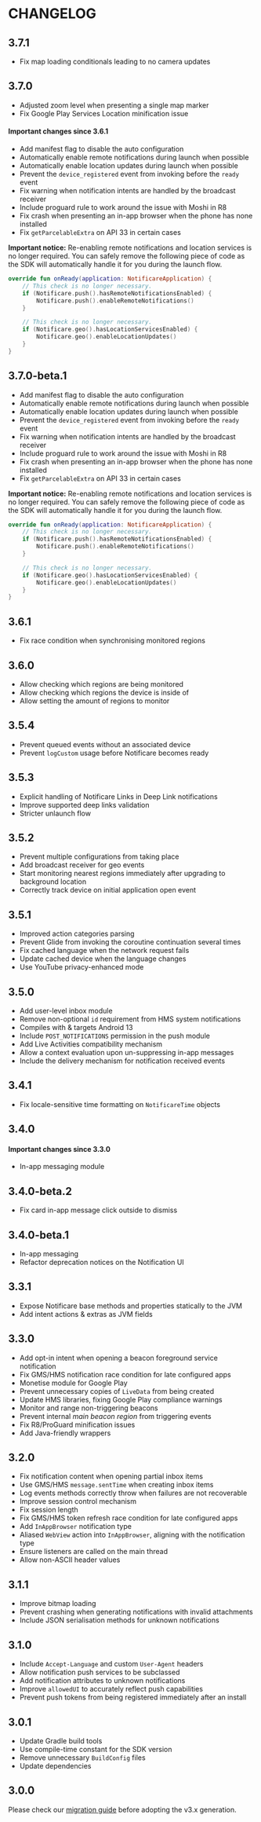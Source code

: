 # CHANGELOG

## 3.7.1

- Fix map loading conditionals leading to no camera updates

## 3.7.0

- Adjusted zoom level when presenting a single map marker
- Fix Google Play Services Location minification issue

#### Important changes since 3.6.1

- Add manifest flag to disable the auto configuration
- Automatically enable remote notifications during launch when possible
- Automatically enable location updates during launch when possible
- Prevent the `device_registered` event from invoking before the `ready` event
- Fix warning when notification intents are handled by the broadcast receiver
- Include proguard rule to work around the issue with Moshi in R8
- Fix crash when presenting an in-app browser when the phone has none installed
- Fix `getParcelableExtra` on API 33 in certain cases

**Important notice:** Re-enabling remote notifications and location services is no longer required.
You can safely remove the following piece of code as the SDK will automatically handle it for you during the launch flow.

```kotlin
override fun onReady(application: NotificareApplication) {
    // This check is no longer necessary.
    if (Notificare.push().hasRemoteNotificationsEnabled) {
        Notificare.push().enableRemoteNotifications()
    }

    // This check is no longer necessary.
    if (Notificare.geo().hasLocationServicesEnabled) {
        Notificare.geo().enableLocationUpdates()
    }
}
```

## 3.7.0-beta.1

- Add manifest flag to disable the auto configuration
- Automatically enable remote notifications during launch when possible
- Automatically enable location updates during launch when possible
- Prevent the `device_registered` event from invoking before the `ready` event
- Fix warning when notification intents are handled by the broadcast receiver
- Include proguard rule to work around the issue with Moshi in R8
- Fix crash when presenting an in-app browser when the phone has none installed
- Fix `getParcelableExtra` on API 33 in certain cases

**Important notice:** Re-enabling remote notifications and location services is no longer required. 
You can safely remove the following piece of code as the SDK will automatically handle it for you during the launch flow.

```kotlin
override fun onReady(application: NotificareApplication) {
    // This check is no longer necessary.
    if (Notificare.push().hasRemoteNotificationsEnabled) {
        Notificare.push().enableRemoteNotifications()
    }

    // This check is no longer necessary.
    if (Notificare.geo().hasLocationServicesEnabled) {
        Notificare.geo().enableLocationUpdates()
    }
}
```

## 3.6.1

- Fix race condition when synchronising monitored regions

## 3.6.0

- Allow checking which regions are being monitored
- Allow checking which regions the device is inside of
- Allow setting the amount of regions to monitor

## 3.5.4

- Prevent queued events without an associated device
- Prevent `logCustom` usage before Notificare becomes ready

## 3.5.3

- Explicit handling of Notificare Links in Deep Link notifications
- Improve supported deep links validation
- Stricter unlaunch flow

## 3.5.2

- Prevent multiple configurations from taking place
- Add broadcast receiver for geo events
- Start monitoring nearest regions immediately after upgrading to background location
- Correctly track device on initial application open event

## 3.5.1

- Improved action categories parsing
- Prevent Glide from invoking the coroutine continuation several times
- Fix cached language when the network request fails
- Update cached device when the language changes
- Use YouTube privacy-enhanced mode

## 3.5.0

- Add user-level inbox module
- Remove non-optional `id` requirement from HMS system notifications
- Compiles with & targets Android 13
- Include `POST_NOTIFICATIONS` permission in the push module
- Add Live Activities compatibility mechanism
- Allow a context evaluation upon un-suppressing in-app messages
- Include the delivery mechanism for notification received events

## 3.4.1

- Fix locale-sensitive time formatting on `NotificareTime` objects

## 3.4.0

#### Important changes since 3.3.0

- In-app messaging module

## 3.4.0-beta.2

- Fix card in-app message click outside to dismiss

## 3.4.0-beta.1

- In-app messaging
- Refactor deprecation notices on the Notification UI

## 3.3.1

- Expose Notificare base methods and properties statically to the JVM
- Add intent actions & extras as JVM fields

## 3.3.0

- Add opt-in intent when opening a beacon foreground service notification
- Fix GMS/HMS notification race condition for late configured apps
- Monetise module for Google Play
- Prevent unnecessary copies of `LiveData` from being created
- Update HMS libraries, fixing Google Play compliance warnings
- Monitor and range non-triggering beacons
- Prevent internal _main beacon region_ from triggering events
- Fix R8/ProGuard minification issues
- Add Java-friendly wrappers

## 3.2.0

- Fix notification content when opening partial inbox items
- Use GMS/HMS `message.sentTime` when creating inbox items
- Log events methods correctly throw when failures are not recoverable
- Improve session control mechanism
- Fix session length
- Fix GMS/HMS token refresh race condition for late configured apps
- Add `InAppBrowser` notification type
- Aliased `WebView` action into `InAppBrowser`, aligning with the notification type
- Ensure listeners are called on the main thread
- Allow non-ASCII header values

## 3.1.1

- Improve bitmap loading
- Prevent crashing when generating notifications with invalid attachments
- Include JSON serialisation methods for unknown notifications

## 3.1.0

- Include `Accept-Language` and custom `User-Agent` headers
- Allow notification push services to be subclassed
- Add notification attributes to unknown notifications
- Improve `allowedUI` to accurately reflect push capabilities
- Prevent push tokens from being registered immediately after an install

## 3.0.1

- Update Gradle build tools
- Use compile-time constant for the SDK version
- Remove unnecessary `BuildConfig` files
- Update dependencies

## 3.0.0

Please check our [migration guide](./MIGRATION.md) before adopting the v3.x generation.
